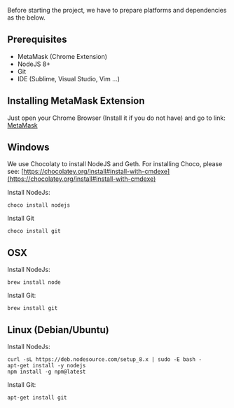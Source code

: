 Before starting the project, we have to prepare platforms and dependencies as the below.

## Prerequisites
- MetaMask (Chrome Extension)
- NodeJS 8+
- Git
- IDE (Sublime, Visual Studio, Vim ...)

## Installing MetaMask Extension
Just open your Chrome Browser (Install it if you do not have) and go to link: [MetaMask](https://chrome.google.com/webstore/detail/metamask/nkbihfbeogaeaoehlefnkodbefgpgknn?hl=en)

## Windows
We use Chocolaty to install NodeJS and Geth. For installing Choco, please see: [https://chocolatey.org/install#install-with-cmdexe](https://chocolatey.org/install#install-with-cmdexe)

Install NodeJs:
```
choco install nodejs
```
Install Git
```
choco install git
```

## OSX
Install NodeJs:
```
brew install node
```
Install Git:
```
brew install git
```

## Linux (Debian/Ubuntu)

Install NodeJs:
```
curl -sL https://deb.nodesource.com/setup_8.x | sudo -E bash -
apt-get install -y nodejs
npm install -g npm@latest
```
Install Git:
```
apt-get install git
```

